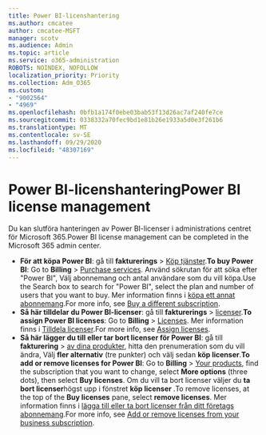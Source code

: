 ```yaml
---
title: Power BI-licenshantering
ms.author: cmcatee
author: cmcatee-MSFT
manager: scotv
ms.audience: Admin
ms.topic: article
ms.service: o365-administration
ROBOTS: NOINDEX, NOFOLLOW
localization_priority: Priority
ms.collection: Adm_O365
ms.custom:
- "9002564"
- "4969"
ms.openlocfilehash: 0bfb1a174f0ebe03bab53f13d26ac7af240fe7ce
ms.sourcegitcommit: 0338332a70fec9bd1e81b26e1933a5d0e3f261b6
ms.translationtype: MT
ms.contentlocale: sv-SE
ms.lasthandoff: 09/29/2020
ms.locfileid: "48307169"
---
```

# <a name="power-bi-license-management"></a><span data-ttu-id="ccbc2-102">Power BI-licenshantering</span><span class="sxs-lookup"><span data-stu-id="ccbc2-102">Power BI license management</span></span>

<span data-ttu-id="ccbc2-103">Du kan slutföra hanteringen av Power BI-licenser i administrations centret för Microsoft 365.</span><span class="sxs-lookup"><span data-stu-id="ccbc2-103">Power BI license management can be completed in the Microsoft 365 admin center.</span></span>

- <span data-ttu-id="ccbc2-104">**För att köpa Power BI**: gå till **fakturerings** \> [Köp tjänster](https://go.microsoft.com/fwlink/p/?linkid=868433).</span><span class="sxs-lookup"><span data-stu-id="ccbc2-104">**To buy Power BI**: Go to **Billing** \> [Purchase services](https://go.microsoft.com/fwlink/p/?linkid=868433).</span></span> <span data-ttu-id="ccbc2-105">Använd sökrutan för att söka efter "Power BI", Välj abonnemang och antal användare som du vill köpa.</span><span class="sxs-lookup"><span data-stu-id="ccbc2-105">Use the Search box to search for "Power BI", select the plan and number of users that you want to buy.</span></span> <span data-ttu-id="ccbc2-106">Mer information finns i [köpa ett annat abonnemang](https://docs.microsoft.com/microsoft-365/commerce/try-or-buy-microsoft-365\#buy-a-different-subscription).</span><span class="sxs-lookup"><span data-stu-id="ccbc2-106">For more info, see [Buy a different subscription](https://docs.microsoft.com/microsoft-365/commerce/try-or-buy-microsoft-365\#buy-a-different-subscription).</span></span>
- <span data-ttu-id="ccbc2-107">**Så här tilldelar du Power BI-licenser**: gå till **fakturerings**  >  [licenser](https://go.microsoft.com/fwlink/p/?linkid=842264).</span><span class="sxs-lookup"><span data-stu-id="ccbc2-107">**To assign Power BI licenses**: Go to **Billing** > [Licenses](https://go.microsoft.com/fwlink/p/?linkid=842264).</span></span> <span data-ttu-id="ccbc2-108">Mer information finns i [Tilldela licenser](https://docs.microsoft.com/microsoft-365/admin/manage/assign-licenses-to-users).</span><span class="sxs-lookup"><span data-stu-id="ccbc2-108">For more info, see [Assign licenses](https://docs.microsoft.com/microsoft-365/admin/manage/assign-licenses-to-users).</span></span>
- <span data-ttu-id="ccbc2-109">**Så här lägger du till eller tar bort licenser för Power BI**: gå till **fakturering**  >  [av dina produkter](https://go.microsoft.com/fwlink/p/?linkid=842054), hitta den prenumeration som du vill ändra, Välj **fler alternativ** (tre punkter) och välj sedan **köp licenser**.</span><span class="sxs-lookup"><span data-stu-id="ccbc2-109">**To add or remove licenses for Power BI**: Go to **Billing** > [Your products](https://go.microsoft.com/fwlink/p/?linkid=842054), find the subscription that you want to change, select **More options** (three dots), then select **Buy licenses**.</span></span> <span data-ttu-id="ccbc2-110">Om du vill ta bort licenser väljer du **ta bort licenser**högst upp i fönstret **köp licenser** .</span><span class="sxs-lookup"><span data-stu-id="ccbc2-110">To remove licenses, at the top of the **Buy licenses** pane, select **remove licenses**.</span></span> <span data-ttu-id="ccbc2-111">Mer information finns i [lägga till eller ta bort licenser från ditt företags abonnemang](https://docs.microsoft.com/microsoft-365/commerce/licenses/buy-licenses#add-or-remove-licenses-for-your-business-subscription).</span><span class="sxs-lookup"><span data-stu-id="ccbc2-111">For more info, see [Add or remove licenses from your business subscription](https://docs.microsoft.com/microsoft-365/commerce/licenses/buy-licenses#add-or-remove-licenses-for-your-business-subscription).</span></span>